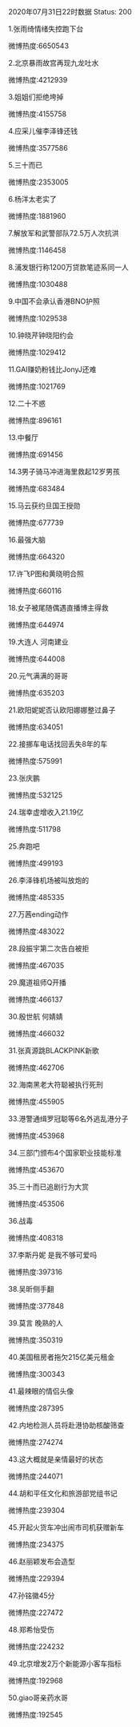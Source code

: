 2020年07月31日22时数据
Status: 200

1.张雨绮情绪失控跑下台

微博热度:6650543

2.北京暴雨故宫再现九龙吐水

微博热度:4212939

3.姐姐们拒绝垮掉

微博热度:4155758

4.应采儿催李泽锋还钱

微博热度:3577586

5.三十而已

微博热度:2353005

6.杨洋太老实了

微博热度:1881960

7.解放军和武警部队72.5万人次抗洪

微博热度:1146458

8.浦发银行称1200万贷款笔迹系同一人

微博热度:1030488

9.中国不会承认香港BNO护照

微博热度:1029538

10.钟晓芹钟晓阳约会

微博热度:1029412

11.GAI赚奶粉钱比JonyJ还难

微博热度:1021769

12.二十不惑

微博热度:896161

13.中餐厅

微博热度:691456

14.3男子骑马冲进海里救起12岁男孩

微博热度:683484

15.马云获约旦国王授勋

微博热度:677739

16.最强大脑

微博热度:664320

17.许飞P图和黄晓明合照

微博热度:660116

18.女子被尾随偶遇直播博主得救

微博热度:644974

19.大连人 河南建业

微博热度:644008

20.元气满满的哥哥

微博热度:635203

21.欧阳妮妮否认欧阳娜娜整过鼻子

微博热度:634051

22.接挪车电话找回丢失8年的车

微博热度:575991

23.张庆鹏

微博热度:532125

24.瑞幸虚增收入21.19亿

微博热度:511798

25.奔跑吧

微博热度:499193

26.李泽锋机场被叫放炮的

微博热度:485335

27.万茜ending动作

微博热度:483022

28.段振宇第二次告白被拒

微博热度:467035

29.魔道祖师Q开播

微博热度:466137

30.殷世航 何婧婧

微博热度:466032

31.张真源跳BLACKPINK新歌

微博热度:462706

32.海南黑老大符聪被执行死刑

微博热度:455905

33.港警通缉罗冠聪等6名外逃乱港分子

微博热度:453968

34.三部门颁布4个国家职业技能标准

微博热度:453670

35.三十而已追剧行为大赏

微博热度:453506

36.战毒

微博热度:408318

37.李斯丹妮 是我不够可爱吗

微博热度:397316

38.吴昕侧手翻

微博热度:377848

39.莫言 晚熟的人

微博热度:350319

40.美国租房者拖欠215亿美元租金

微博热度:300343

41.最辣眼的情侣头像

微博热度:287395

42.内地检测人员将赴港协助核酸筛查

微博热度:274274

43.这大概就是亲情最好的状态

微博热度:244071

44.胡和平任文化和旅游部党组书记

微博热度:239304

45.开起火货车冲出闹市司机获赠新车

微博热度:234375

46.赵丽颖发布会造型

微博热度:229394

47.孙铭徽45分

微博热度:227472

48.郑希怡受伤

微博热度:224232

49.北京增发2万个新能源小客车指标

微博热度:192968

50.giao哥亲药水哥

微博热度:192545


